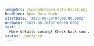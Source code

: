 ```yaml
---
imageSrc: /uploads/open-data-hack2.png
headline: Open Data Hack
startDate: '2023-08-30T07:00:00.000Z'
endDate: '2023-09-20T07:00:00.000Z'
text: |
  More details coming! Check back soon.
status: undefined
---
```



